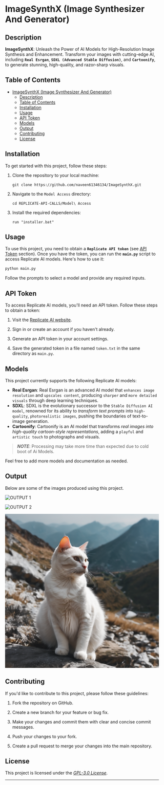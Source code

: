 # ImageSynthX (Image Synthesizer And Generator)

## Description

**ImageSynthX**: Unleash the Power of AI Models for High-Resolution Image Synthesis and Enhancement. Transform your images with cutting-edge AI, including **`Real Esrgan`**, **`SDXL (Advanced Stable Diffusion)`**, and **`Cartoonify`**, to generate stunning, high-quality, and razor-sharp visuals.

## Table of Contents

- [ImageSynthX (Image Synthesizer And Generator)](#imagesynthx-image-synthesizer-and-generator)
  - [Description](#description)
  - [Table of Contents](#table-of-contents)
  - [Installation](#installation)
  - [Usage](#usage)
  - [API Token](#api-token)
  - [Models](#models)
  - [Output](#output)
  - [Contributing](#contributing)
  - [License](#license)

## Installation

To get started with this project, follow these steps:

1. Clone the repository to your local machine:

   ```
   git clone https://github.com/naveen61346134/ImageSynthX.git
   ```

2. Navigate to the `Model Access` directory:

   ```
   cd REPLICATE-API-CALLS/Model\ Access
   ```

3. Install the required dependencies:

   ```
   run "installer.bat"
   ```

## Usage

To use this project, you need to obtain a **`Replicate API token`** (see [API Token](#api-token) section). Once you have the token, you can run the **`main.py`** script to access Replicate AI models. Here's how to use it:

```python
python main.py
```

Follow the prompts to select a model and provide any required inputs.

## API Token

To access Replicate AI models, you'll need an API token. Follow these steps to obtain a token:

1. Visit the [Replicate AI website](https://www.replicate.ai/).

2. Sign in or create an account if you haven't already.

3. Generate an API token in your account settings.

4. Save the generated token in a file named `token.txt` in the same directory as `main.py`.

## Models

This project currently supports the following Replicate AI models:

- **Real Esrgan**: Real Esrgan is an advanced AI model that `enhances image resolution` and `upscales content`, producing `sharper` and `more detailed visuals` through deep learning techniques.
- **SDXL**: SDXL is the evolutionary successor to the `Stable Diffusion AI model`, renowned for its ability to *transform text prompts* into `high-quality`, `photorealistic images`, pushing the boundaries of text-to-image generation.
- **Cartoonify**: Cartoonify is an AI model that transforms *real images into high-quality cartoon-style representations*, adding a `playful` and `artistic touch` to photographs and visuals.

> ***NOTE***: Processing may take more time than expected due to cold boot of Ai Models.

Feel free to add more models and documentation as needed.

## Output
Below are some of the images produced using this project.  

![OUTPUT 1](https://github.com/naveen61346134/ImageSynthX-Outputs/blob/main/repl2%20(1).png)

![OUTPUT 2](https://github.com/naveen61346134/ImageSynthX-Outputs/blob/main/repl2%20(2).png)

![OUTPUT 3](https://github.com/naveen61346134/ImageSynthX-Outputs/blob/main/cat.jpeg)

## Contributing

If you'd like to contribute to this project, please follow these guidelines:

1. Fork the repository on GitHub.

2. Create a new branch for your feature or bug fix.

3. Make your changes and commit them with clear and concise commit messages.

4. Push your changes to your fork.

5. Create a pull request to merge your changes into the main repository.

## License

This project is licensed under the [*GPL-3.0 License*](LICENSE).

---
